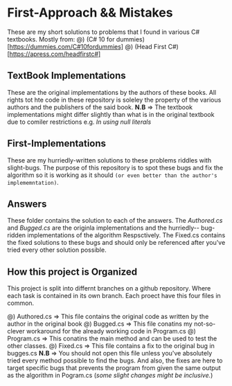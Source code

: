 # First-Approach && Mistakes 
These are my short solutions to problems that I found in various C# textbooks.
Mostly from:
@) (C# 10 for dummies) [https://dummies.com/C#10fordummies]
@) (Head First C#) [https://apress.com/headfirstc#]

## TextBook Implementations
These are the original implementations by the authors of these books.
All rights tot hte code in these repository is soleley the property of the various authors and the publishers of the said book.
**N.B** => The textbook implementations might differ slightly than what is in the original textbook due to comiler restrictions e.g. *In using null literals*

## First-Implementations
These are my hurriedly-written solutions to these problems
riddles with slight-bugs. The purpose of this repository is to spot these bugs and fix the algorithm
so it is working as it should `(or even better than the author's implememntation)`.


## Answers
These folder contains the solution to each of the answers. The *Authored.cs* and *Bugged.cs* are the originla implementations and the hurriedly-- bug-ridden implementations of the algorithm Respsctively. The Fixed.cs contains the fixed solutions to these bugs and should only be referenced after you've tried every other solution possible.


## How this project is Organized
This project is split into differnt branches on a github repository.
Where each task is contained in its own branch.
Each proect have this four files in common.

@) Authored.cs => This file contains the original code as written by the author in the original book
@) Bugged.cs => This file conatins my not-so-clever workaround for the already working code in Program.cs
@) Program.cs => This conatins the main method and can be used to test the other classes.
@) Fixed.cs => This file contains a fix to the original bug in bugges.cs 
**N.B** => You should not open this file unless you've absolutely tried every method possible to find the bugs. And also, the fixes are here to target specific bugs that prevents the program from
given the same output as the algorithm in Pogram.cs (*some slight changes might be inclusive.*) 